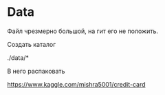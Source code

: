 # Data 

Файл чрезмерно большой, на гит его не положить.

Создать каталог

./data/*

В него распаковать 

https://www.kaggle.com/mishra5001/credit-card

